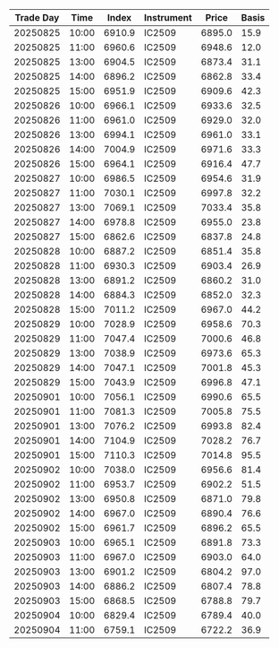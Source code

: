 | Trade Day  | Time | Index | Instrument | Price | Basis | 
| ---------- | ---- | ----- | ---------- | ----- | ----- | 
| 20250825 | 10:00 | 6910.9 | IC2509 | 6895.0 | 15.9 | 
| 20250825 | 11:00 | 6960.6 | IC2509 | 6948.6 | 12.0 | 
| 20250825 | 13:00 | 6904.5 | IC2509 | 6873.4 | 31.1 | 
| 20250825 | 14:00 | 6896.2 | IC2509 | 6862.8 | 33.4 | 
| 20250825 | 15:00 | 6951.9 | IC2509 | 6909.6 | 42.3 | 
| 20250826 | 10:00 | 6966.1 | IC2509 | 6933.6 | 32.5 | 
| 20250826 | 11:00 | 6961.0 | IC2509 | 6929.0 | 32.0 | 
| 20250826 | 13:00 | 6994.1 | IC2509 | 6961.0 | 33.1 | 
| 20250826 | 14:00 | 7004.9 | IC2509 | 6971.6 | 33.3 | 
| 20250826 | 15:00 | 6964.1 | IC2509 | 6916.4 | 47.7 | 
| 20250827 | 10:00 | 6986.5 | IC2509 | 6954.6 | 31.9 | 
| 20250827 | 11:00 | 7030.1 | IC2509 | 6997.8 | 32.2 | 
| 20250827 | 13:00 | 7069.1 | IC2509 | 7033.4 | 35.8 | 
| 20250827 | 14:00 | 6978.8 | IC2509 | 6955.0 | 23.8 | 
| 20250827 | 15:00 | 6862.6 | IC2509 | 6837.8 | 24.8 | 
| 20250828 | 10:00 | 6887.2 | IC2509 | 6851.4 | 35.8 | 
| 20250828 | 11:00 | 6930.3 | IC2509 | 6903.4 | 26.9 | 
| 20250828 | 13:00 | 6891.2 | IC2509 | 6860.2 | 31.0 | 
| 20250828 | 14:00 | 6884.3 | IC2509 | 6852.0 | 32.3 | 
| 20250828 | 15:00 | 7011.2 | IC2509 | 6967.0 | 44.2 | 
| 20250829 | 10:00 | 7028.9 | IC2509 | 6958.6 | 70.3 | 
| 20250829 | 11:00 | 7047.4 | IC2509 | 7000.6 | 46.8 | 
| 20250829 | 13:00 | 7038.9 | IC2509 | 6973.6 | 65.3 | 
| 20250829 | 14:00 | 7047.1 | IC2509 | 7001.8 | 45.3 | 
| 20250829 | 15:00 | 7043.9 | IC2509 | 6996.8 | 47.1 | 
| 20250901 | 10:00 | 7056.1 | IC2509 | 6990.6 | 65.5 | 
| 20250901 | 11:00 | 7081.3 | IC2509 | 7005.8 | 75.5 | 
| 20250901 | 13:00 | 7076.2 | IC2509 | 6993.8 | 82.4 | 
| 20250901 | 14:00 | 7104.9 | IC2509 | 7028.2 | 76.7 | 
| 20250901 | 15:00 | 7110.3 | IC2509 | 7014.8 | 95.5 | 
| 20250902 | 10:00 | 7038.0 | IC2509 | 6956.6 | 81.4 | 
| 20250902 | 11:00 | 6953.7 | IC2509 | 6902.2 | 51.5 | 
| 20250902 | 13:00 | 6950.8 | IC2509 | 6871.0 | 79.8 | 
| 20250902 | 14:00 | 6967.0 | IC2509 | 6890.4 | 76.6 | 
| 20250902 | 15:00 | 6961.7 | IC2509 | 6896.2 | 65.5 | 
| 20250903 | 10:00 | 6965.1 | IC2509 | 6891.8 | 73.3 | 
| 20250903 | 11:00 | 6967.0 | IC2509 | 6903.0 | 64.0 | 
| 20250903 | 13:00 | 6901.2 | IC2509 | 6804.2 | 97.0 | 
| 20250903 | 14:00 | 6886.2 | IC2509 | 6807.4 | 78.8 | 
| 20250903 | 15:00 | 6868.5 | IC2509 | 6788.8 | 79.7 | 
| 20250904 | 10:00 | 6829.4 | IC2509 | 6789.4 | 40.0 | 
| 20250904 | 11:00 | 6759.1 | IC2509 | 6722.2 | 36.9 | 
